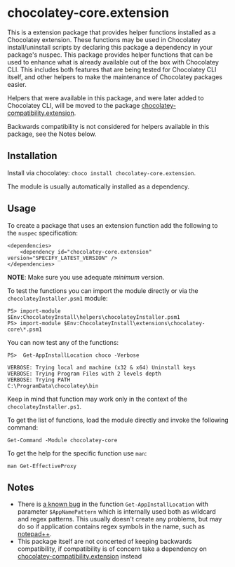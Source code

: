 ﻿# chocolatey-core.extension

This is a extension package that provides helper functions installed as a Chocolatey extension.
These functions may be used in Chocolatey install/uninstall scripts by declaring this package a dependency in your package's nuspec.
This package provides helper functions that can be used to enhance what is already available out of the box with Chocolatey CLI.
This includes both features that are being tested for Chocolatey CLI itself, and other helpers to make the maintenance of
Chocolatey packages easier.

Helpers that were available in this package, and were later added to Chocolatey CLI, will be moved to
the package [chocolatey-compatibility.extension](https://community.chocolatey.org/packages/chocolatey-compatibility.extension).

Backwards compatibility is not considered for helpers available in this package, see the Notes below.

## Installation

Install via chocolatey: `choco install chocolatey-core.extension`.

The module is usually automatically installed as a dependency.

## Usage

To create a package that uses an extension function add the following to the `nuspec` specification:

    <dependencies>
        <dependency id="chocolatey-core.extension" version="SPECIFY_LATEST_VERSION" />
    </dependencies>

**NOTE**: Make sure you use adequate _minimum_ version.

To test the functions you can import the module directly or via the `chocolateyInstaller.psm1` module:

    PS> import-module $Env:ChocolateyInstall\helpers\chocolateyInstaller.psm1
    PS> import-module $Env:ChocolateyInstall\extensions\chocolatey-core\*.psm1

You can now test any of the functions:

    PS>  Get-AppInstallLocation choco -Verbose

    VERBOSE: Trying local and machine (x32 & x64) Uninstall keys
    VERBOSE: Trying Program Files with 2 levels depth
    VERBOSE: Trying PATH
    C:\ProgramData\chocolatey\bin

Keep in mind that function may work only in the context of the `chocolateyInstaller.ps1`.

To get the list of functions, load the module directly and invoke the following command:

    Get-Command -Module chocolatey-core

To get the help for the specific function use `man`:

    man Get-EffectiveProxy


## Notes

- There is [a known bug](https://github.com/chocolatey-community/chocolatey-extensions/issues/11) in the function `Get-AppInstallLocation` with parameter `$AppNamePattern` which is internally used both as wildcard and regex patterns. This usually doesn't create any problems, but may do so if application contains regex symbols in the name, such as [notepad++](https://github.com/chocolatey-community/chocolatey-coreteampackages/issues/1198).
- This package itself are not concerted of keeping backwards compatibility, if compatibility is of concern take a dependency on [chocolatey-compatibility.extension](https://community.chocolatey.org/packages/chocolatey-compatibility.extension) instead